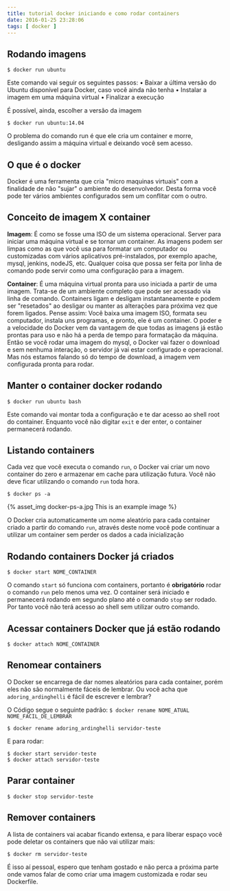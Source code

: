 ```yaml
---
title: tutorial docker iniciando e como rodar containers
date: 2016-01-25 23:28:06
tags: [ docker ]
---
```


## Rodando imagens
```shell
$ docker run ubuntu
```
Este comando vai seguir os seguintes passos:
• Baixar a última versão do Ubuntu disponível para Docker, caso você ainda não tenha
• Instalar a imagem em uma máquina virtual
• Finalizar a execução

É possível, ainda, escolher a versão da imagem
```shell
$ docker run ubuntu:14.04
```
O problema do comando run é que ele cria um container e morre, desligando assim a máquina virtual e deixando você sem acesso.

<!-- more -->


## O que é o docker
Docker é uma ferramenta que cria "micro maquinas virtuais" com a finalidade de não "sujar" o ambiente do desenvolvedor.
Desta forma você pode ter vários ambientes configurados sem um conflitar com o outro.

## Conceito de imagem X container
**Imagem**: É como se fosse uma ISO de um sistema operacional. Server para iniciar uma máquina virtual e se tornar um container.
As imagens podem ser limpas como as que você usa para formatar um computador ou customizadas com vários aplicativos pré-instalados, por exemplo apache, mysql, jenkins, nodeJS, etc. Qualquer coisa que possa ser feita por linha de comando pode servir como uma configuração para a imagem.

**Container**: É uma máquina virtual pronta para uso iniciada a partir de uma imagem. Trata-se de um ambiente completo que pode ser acessado via linha de comando. Containers ligam e desligam instantaneamente e podem ser "resetados" ao desligar ou manter as alterações para próxima vez que forem ligados.
Pense assim: Você baixa uma imagem ISO, formata seu computador, instala uns programas, e pronto, ele é um container.
O poder e a velocidade do Docker vem da vantagem de que todas as imagens já estão prontas para uso e não há a perda de tempo para formatação da máquina. 
Então se você rodar uma imagem do mysql, o Docker vai fazer o download e sem nenhuma interação, o servidor já vai estar configurado e operacional. Mas nós estamos falando só do tempo de download, a imagem vem configurada pronta para rodar.


## Manter o container docker rodando
```shell
$ docker run ubuntu bash
```
Este comando vai montar toda a configuração e te dar acesso ao shell root do container.
Enquanto você não digitar `exit` e der enter, o container permanecerá rodando.


## Listando containers 
Cada vez que você executa o comando `run`, o Docker vai criar um novo container do zero e armazenar em cache para utilização futura. Você não deve ficar utilizando o comando `run` toda hora. 
```shell
$ docker ps -a
```

{% asset_img docker-ps-a.jpg This is an example image %}


O Docker cria automaticamente um nome aleatório para cada container criado a partir do comando `run`, através deste nome você pode continuar a utilizar um container sem perder os dados a cada inicialização


## Rodando containers Docker já criados
```shell
$ docker start NOME_CONTAINER
```
O comando `start` só funciona com containers, portanto é **obrigatório** rodar o comando `run` pelo menos uma vez.
O container será iniciado e permanecerá rodando em segundo plano até o comando `stop` ser rodado. Por tanto você não terá acesso ao shell sem utilizar outro comando.


## Acessar containers Docker que já estão rodando
```shell
$ docker attach NOME_CONTAINER 
```


## Renomear containers
O Docker se encarrega de dar nomes aleatórios para cada container, porém eles não são normalmente fáceis de lembrar.
Ou você acha que ` adoring_ardinghelli` é fácil de escrever e lembrar? 

O Código segue o seguinte padrão: `$ docker rename NOME_ATUAL NOME_FACIL_DE_LEMBRAR
`
```shell
$ docker rename adoring_ardinghelli servidor-teste
```

E para rodar:
```shell
$ docker start servidor-teste 
$ docker attach servidor-teste
```


## Parar container
```shell
$ docker stop servidor-teste
```


## Remover containers
A lista de containers vai acabar ficando extensa, e para liberar espaço você pode deletar os containers que não vai utilizar mais:
```shell
$ docker rm servidor-teste
```


É isso aí pessoal, espero que tenham gostado e não perca a próxima parte onde vamos falar de como criar uma imagem customizada e rodar seu Dockerfile.



